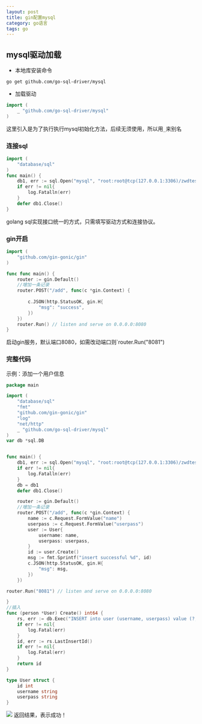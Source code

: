 ```yaml
---
layout: post
title: gin配置mysql
category: go语言
tags: go
---
```

## mysql驱动加载
* 本地库安装命令
```
go get github.com/go-sql-driver/mysql
```
* 加载驱动
```go
import (
	_ "github.com/go-sql-driver/mysql"
)
```
这里引入是为了执行执行mysql初始化方法，后续无须使用，所以用`_`来别名

### 连接sql
```go
import (
	"database/sql"
)
func main() {
	db1, err := sql.Open("mysql", "root:root@tcp(127.0.0.1:3306)/zwdtest?charset=utf8&parseTime=true")
	if err != nil{
		log.Fatalln(err)
	}
	defer db1.Close()
}
```
golang sql实现接口统一的方式，只需填写驱动方式和连接协议。

### gin开启
```go
import (
	"github.com/gin-gonic/gin"
)

func func main() {
 	router := gin.Default()
 	//增加一条记录
 	router.POST("/add", func(c *gin.Context) {
 	
 		c.JSON(http.StatusOK, gin.H{
 			"msg": "success",
 		})
 	})
 	router.Run() // listen and serve on 0.0.0.0:8080
}
```
启动gin服务，默认端口8080，如需改动端口则`router.Run("8081")

### 完整代码
示例：添加一个用户信息
```go
package main

import (
	"database/sql"
	"fmt"
	"github.com/gin-gonic/gin"
	"log"
	"net/http"
	_ "github.com/go-sql-driver/mysql"
)
var db *sql.DB


func main() {
	db1, err := sql.Open("mysql", "root:root@tcp(127.0.0.1:3306)/zwdtest?charset=utf8&parseTime=true")
	if err != nil{
		log.Fatalln(err)
	}
	db = db1
	defer db1.Close()

	router := gin.Default()
	//增加一条记录
	router.POST("/add", func(c *gin.Context) {
		name := c.Request.FormValue("name")
		userpass := c.Request.FormValue("userpass")
		user := User{
			username: name,
			userpass: userpass,
		}
		id := user.Create()
		msg := fmt.Sprintf("insert successful %d", id)
		c.JSON(http.StatusOK, gin.H{
			"msg": msg,
		})
	})

router.Run("8081") // listen and serve on 0.0.0.0:8080

}
//插入
func (person *User) Create() int64 {
	rs, err := db.Exec("INSERT into user (username, userpass) value (?,?)", person.username, person.userpass)
	if err != nil{
		log.Fatal(err)
	}
	id, err := rs.LastInsertId()
	if err != nil{
		log.Fatal(err)
	}
	return id
}

type User struct {
	id int
	username string
	userpass string
}
```
![](/assets/images/2019/gin-db.png)
返回结果，表示成功！